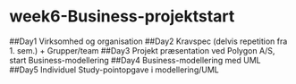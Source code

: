 # week6-Business-projektstart
##Day1 Virksomhed og organisation
##Day2 Kravspec (delvis repetition fra 1. sem.) + Grupper/team
##Day3 Projekt præsentation ved Polygon A/S, start Business-modellering
##Day4 Business-modellering med UML
##Day5 	Individuel Study-pointopgave i modellering/UML

